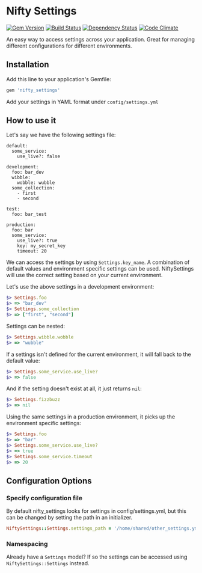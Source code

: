 Nifty Settings
==============

[![Gem Version](https://badge.fury.io/rb/nifty_settings.png)](http://badge.fury.io/rb/nifty_settings)
[![Build Status](https://secure.travis-ci.org/krautcomputing/nifty_settings.png)](http://travis-ci.org/krautcomputing/nifty_settings)
[![Dependency Status](https://gemnasium.com/krautcomputing/nifty_settings.png)](https://gemnasium.com/krautcomputing/nifty_settings)
[![Code Climate](https://codeclimate.com/github/krautcomputing/nifty_settings.png)](https://codeclimate.com/github/krautcomputing/nifty_settings)

An easy way to access settings across your application. Great for managing different configurations for different environments.

Installation
------------

Add this line to your application's Gemfile:

```ruby
gem 'nifty_settings'
```

Add your settings in YAML format under `config/settings.yml`


How to use it
-------------
Let's say we have the following settings file:

```
default:
  some_service:
    use_live?: false

development:
  foo: bar_dev
  wibble:
    wobble: wubble
  some_collection:
    - first
    - second

test:
  foo: bar_test

production:
  foo: bar
  some_service:
    use_live?: true
    key: my_secret_key
    timeout: 20
```
We can access the settings by using `Settings.key_name`. A combination of default values and environment specific settings can be used. NiftySettings will use the correct setting based on your current environment.

Let's use the above settings in a development environment:
```ruby
$> Settings.foo
$> => "bar_dev"
$> Settings.some_collection
$> => ["first", "second"]
````

Settings can be nested:
```ruby
$> Settings.wibble.wobble
$> => "wubble"
```

If a settings isn't defined for the current environment, it will fall back to the default value:
```ruby
$> Settings.some_service.use_live?
$> => false
```

And if the setting doesn't exist at all, it just returns `nil`:
```ruby
$> Settings.fizzbuzz
$> => nil
```

Using the same settings in a production environment, it picks up the environment specific settings:
```ruby
$> Settings.foo
$> => "bar"
$> Settings.some_service.use_live?
$> => true
$> Settings.some_service.timeout
$> => 20
```

Configuration Options
---------------------

### Specify configuration file

By default nifty_settings looks for settings in config/settings.yml, but this can be changed by setting the path in an initializer. 

```ruby
NiftySettings::Settings.settings_path = '/home/shared/other_settings.yml'
```

### Namespacing

Already have a `Settings` model? If so the settings can be accessed using `NiftySettings::Settings` instead.